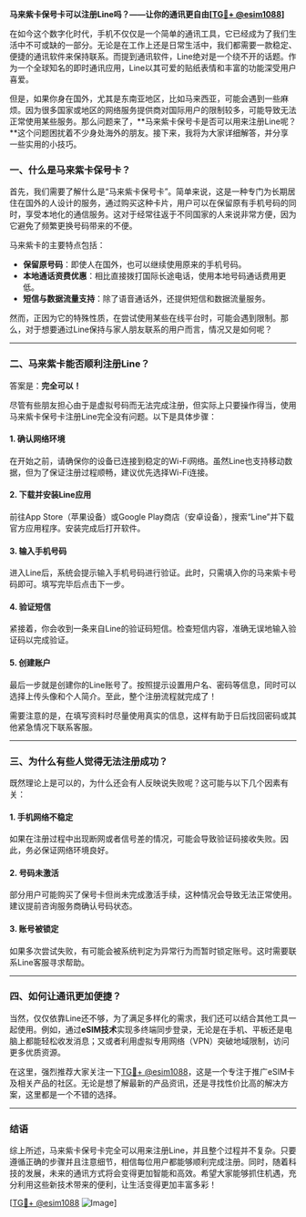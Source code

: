 **马来紫卡保号卡可以注册Line吗？——让你的通讯更自由[[TG💪+ @esim1088](https://t.me/s/esim1088)]**

在如今这个数字化时代，手机不仅仅是一个简单的通讯工具，它已经成为了我们生活中不可或缺的一部分。无论是在工作上还是日常生活中，我们都需要一款稳定、便捷的通讯软件来保持联系。而提到通讯软件，Line绝对是一个绕不开的话题。作为一个全球知名的即时通讯应用，Line以其可爱的贴纸表情和丰富的功能深受用户喜爱。

但是，如果你身在国外，尤其是东南亚地区，比如马来西亚，可能会遇到一些麻烦。因为很多国家或地区的网络服务提供商对国际用户的限制较多，可能导致无法正常使用某些服务。那么问题来了，**马来紫卡保号卡是否可以用来注册Line呢？**这个问题困扰着不少身处海外的朋友。接下来，我将为大家详细解答，并分享一些实用的小技巧。

### 一、什么是马来紫卡保号卡？

首先，我们需要了解什么是“马来紫卡保号卡”。简单来说，这是一种专门为长期居住在国外的人设计的服务，通过购买这种卡片，用户可以在保留原有手机号码的同时，享受本地化的通信服务。这对于经常往返于不同国家的人来说非常方便，因为它避免了频繁更换号码带来的不便。

马来紫卡的主要特点包括：
- **保留原号码**：即使人在国外，也可以继续使用原来的手机号码。
- **本地通话资费优惠**：相比直接拨打国际长途电话，使用本地号码通话费用更低。
- **短信与数据流量支持**：除了语音通话外，还提供短信和数据流量服务。

然而，正因为它的特殊性质，在尝试使用某些在线平台时，可能会遇到限制。那么，对于想要通过Line保持与家人朋友联系的用户而言，情况又是如何呢？

---

### 二、马来紫卡能否顺利注册Line？

答案是：**完全可以！**

尽管有些朋友担心由于是虚拟号码而无法完成注册，但实际上只要操作得当，使用马来紫卡保号卡注册Line完全没有问题。以下是具体步骤：

#### 1. 确认网络环境
在开始之前，请确保你的设备已连接到稳定的Wi-Fi网络。虽然Line也支持移动数据，但为了保证注册过程顺畅，建议优先选择Wi-Fi连接。

#### 2. 下载并安装Line应用
前往App Store（苹果设备）或Google Play商店（安卓设备），搜索“Line”并下载官方应用程序。安装完成后打开软件。

#### 3. 输入手机号码
进入Line后，系统会提示输入手机号码进行验证。此时，只需填入你的马来紫卡号码即可。填写完毕后点击下一步。

#### 4. 验证短信
紧接着，你会收到一条来自Line的验证码短信。检查短信内容，准确无误地输入验证码以完成验证。

#### 5. 创建账户
最后一步就是创建你的Line账号了。按照提示设置用户名、密码等信息，同时可以选择上传头像和个人简介。至此，整个注册流程就完成了！

需要注意的是，在填写资料时尽量使用真实的信息，这样有助于日后找回密码或其他紧急情况下联系客服。

---

### 三、为什么有些人觉得无法注册成功？

既然理论上是可以的，为什么还会有人反映说失败呢？这可能与以下几个因素有关：

#### 1. 手机网络不稳定
如果在注册过程中出现断网或者信号差的情况，可能会导致验证码接收失败。因此，务必保证网络环境良好。

#### 2. 号码未激活
部分用户可能购买了保号卡但尚未完成激活手续，这种情况会导致无法正常使用。建议提前咨询服务商确认号码状态。

#### 3. 账号被锁定
如果多次尝试失败，有可能会被系统判定为异常行为而暂时锁定账号。这时需要联系Line客服寻求帮助。

---

### 四、如何让通讯更加便捷？

当然，仅仅依靠Line还不够，为了满足多样化的需求，我们还可以结合其他工具一起使用。例如，通过**eSIM技术**实现多终端同步登录，无论是在手机、平板还是电脑上都能轻松收发消息；又或者利用虚拟专用网络（VPN）突破地域限制，访问更多优质资源。

在这里，强烈推荐大家关注一下[TG💪+ @esim1088](https://t.me/s/esim1088)，这是一个专注于推广eSIM卡及相关产品的社区。无论是想了解最新的产品资讯，还是寻找性价比高的解决方案，这里都是一个不错的选择。

---

### 结语

综上所述，马来紫卡保号卡完全可以用来注册Line，并且整个过程并不复杂。只要遵循正确的步骤并且注意细节，相信每位用户都能够顺利完成注册。同时，随着科技的发展，未来的通讯方式将会变得更加智能和高效。希望大家能够抓住机遇，充分利用这些新技术带来的便利，让生活变得更加丰富多彩！

[[TG💪+ @esim1088](https://t.me/s/esim1088) ![Image](https://i.postimg.cc/4NQfJmqS/Snipaste-2025-05-13-00-14-12.png)]
